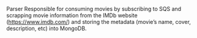 Parser 
Responsible for consuming movies by subscribing to SQS and scrapping movie information from the IMDb website (https://www.imdb.com/) and storing the metadata (movie’s name, cover, description, etc) into MongoDB.